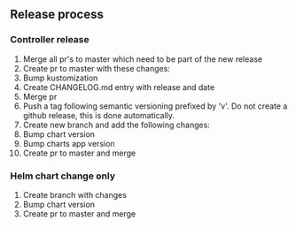 ## Release process

### Controller release
1. Merge all pr's to master which need to be part of the new release
2. Create pr to master with these changes:
  1. Bump kustomization
  2. Create CHANGELOG.md entry with release and date
3. Merge pr
4. Push a tag following semantic versioning prefixed by 'v'. Do not create a github release, this is done automatically.
5. Create new branch and add the following changes:
  1. Bump chart version
  2. Bump charts app version
6. Create pr to master and merge

### Helm chart change only
1. Create branch with changes
2. Bump chart version
3. Create pr to master and merge


